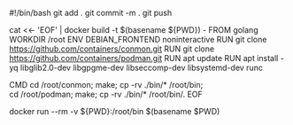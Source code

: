 #!/bin/bash
git add .
git commit -m .
git push

cat <<- 'EOF' | docker build -t $(basename ${PWD}) -
FROM     golang
WORKDIR  /root
ENV      DEBIAN_FRONTEND noninteractive
RUN      git clone https://github.com/containers/conmon.git
RUN      git clone https://github.com/containers/podman.git
RUN      apt update
RUN      apt install -yq libglib2.0-dev libgpgme-dev libseccomp-dev libsystemd-dev runc

CMD     cd /root/conmon; make; cp -rv ./bin/* /root/bin; \
        cd /root/podman; make; cp -rv ./bin/* /root/bin/.
EOF

docker run --rm -v ${PWD}:/root/bin $(basename $PWD)